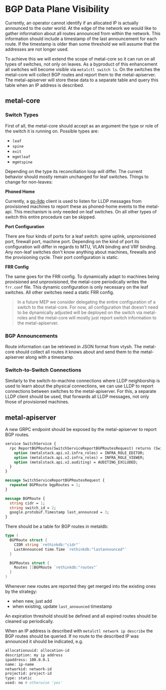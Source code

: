 # BGP Data Plane Visibility

Currently, an operator cannot identify if an allocated IP is actually announced to the outer world.
At the edge of the network we would like to gather information about all routes announced from within the network.
This information should include a timestamp of the last announcement for each route.
If the timestamp is older than some threshold we will assume that the addresses are not longer used.

To achieve this we will extend the scope of metal-core so it can run on all types of switches, not only on leaves.
As a byproduct of this enhancement all switches will become visible via `metalctl switch ls`.
On the switches the metal-core will collect BGP routes and report them to the metal-apiserver.
The metal-apiserver will store these data to a separate table and query this table when an IP address is described.

## metal-core

### Switch Types

First of all, the metal-core should accept as an argument the type or role of the switch it is running on.
Possible types are:

- `leaf`
- `spine`
- `exit`
- `mgmtleaf`
- `mgmtspine`

Depending on the type its reconciliation loop will differ.
The current behavior should mostly remain unchanged for leaf switches.
Things to change for non-leaves:

**Phoned Home**

Currently, a [go-lldp](https://github.com/metal-stack/go-lldpd) client is used to listen for LLDP messages from provisioned machines to report these as phoned-home events to the metal-api.
This mechanism is only needed on leaf switches.
On all other types of switch this entire procedure can be skipped.

**Port Configuration**

There are four kinds of ports for a leaf switch: spine uplink, unprovisioned port, firewall port, machine port.
Depending on the kind of port its configuration will differ in regards to MTU, VLAN binding and VRF binding.
Any non-leaf switches don't know anything about machines, firewalls and the provisioning cycle.
Their port configuration is static.

**FRR Config**

The same goes for the FRR config.
To dynamically adapt to machines being provisioned and unprovisioned, the metal-core periodically writes the `frr.conf` file.
This dynamic configuration is only necessary on the leaf switches.
All other switches need a static FRR config.

> In a future MEP we consider delegating the entire configuration of a switch to the metal-core.
> For now, all configuration that doesn't need to be dynamically adjusted will be deployed on the switch via metal-roles and the metal-core will mostly just report switch information to the metal-apiserver.

### BGP Announcements

Route information can be retrieved in JSON format from vtysh.
The metal-core should collect all routes it knows about and send them to the metal-apiserver along with a timestamp.

### Switch-to-Switch Connections

Similarly to the switch-to-machine connections where LLDP neighborship is used to learn about the physical connections, we can use LLDP to report connections between switches to the metal-apiserver.
For this, a separate LLDP client should be used, that forwards all LLDP messages, not only those of provisioned machines.

## metal-apiserver

A new GRPC endpoint should be exposed by the metal-apiserver to report BGP routes.

```proto
service SwitchService {
  rpc ReportBGPRoutes(SwitchServiceReportBGPRoutesRequest) returns (SwitchServiceReportBGPRoutesResponse) {
    option (metalstack.api.v2.infra_roles) = INFRA_ROLE_EDITOR;
    option (metalstack.api.v2.infra_roles) = INFRA_ROLE_VIEWER;
    option (metalstack.api.v2.auditing) = AUDITING_EXCLUDED;
  }
}

message SwitchServiceReportBGPRoutesRequest {
  repeated BGPRoute bgpRoutes = 1;
}

message BGPRoute {
  string cidr = 1;
  string switch_id = 2;
  google.protobuf.Timestamp last_announced = 3;
}
```

There should be a table for BGP routes in metaldb:

```go
type (
  BGPRoute struct {
    CIDR string `rethinkdb:"cidr"`
    LastAnnounced time.Time `rethinkdb:"lastannounced"`
  }

  BGPRoutes struct {
    Routes []BGPRoute `rethinkdb:"routes"`
  }
)
```

Whenever new routes are reported they get merged into the existing ones by the strategy:

- when new, just add
- when existing, update `last_announced` timestamp

An expiration threshold should be defined and all expired routes should be cleaned up periodically.

When an IP address is described with `metalctl network ip describe` the BGP routes should be queried.
If no route to the described IP was announced it should be indicated, e.g.

```bash
allocationuuid: allocation-id
description: my ip address
ipaddress: 100.0.0.1
name: ip-name
networkid: network-id
projectid: project-id
type: static
used: no # otherwise 'yes'
```
